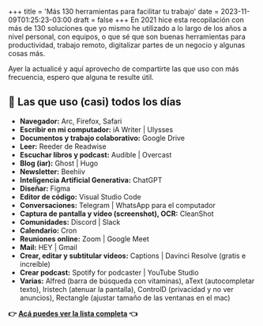 +++
title = 'Más 130 herramientas para facilitar tu trabajo'
date = 2023-11-09T01:25:23-03:00
draft = false
+++
En 2021 hice esta recopilación con más de 130 soluciones que yo mismo he utilizado a lo largo de los años a nivel personal, con equipos, o que sé que son buenas herramientas para productividad, trabajo remoto, digitalizar partes de un negocio y algunas cosas más.

Ayer la actualicé y aquí aprovecho de compartirte las que uso con más frecuencia, espero que alguna te resulte útil.

## 📂 Las que uso (casi) todos los días
- **Navegador:** Arc, Firefox, Safari
- **Escribir en mi computador:** iA Writer | Ulysses
- **Documentos y trabajo colaborativo:** Google Drive
- **Leer:** Reeder de Readwise
- **Escuchar libros y podcast:** Audible | Overcast
- **Blog (iar):** Ghost | Hugo
- **Newsletter:** Beehiiv
- **Inteligencia Artificial Generativa:** ChatGPT
- **Diseñar:** Figma
- **Editor de código:** Visual Studio Code
- **Conversaciones:** Telegram | WhatsApp para el computador
- **Captura de pantalla y video (screenshot), OCR:**  CleanShot
- **Comunidades:** Discord | Slack
- **Calendario:** Cron
- **Reuniones online:** Zoom | Google Meet
- **Mail:** HEY | Gmail
- **Crear, editar y subtitular videos:** Captions | Davinci Resolve (gratis e increíble)
- **Crear podcast:** Spotify for podcaster | YouTube Studio
- **Varias:** Alfred (barra de búsqueda con vitaminas), aText (autocompletar texto), Iristech (atenuar la pantalla), ControlD (privacidad y no ver anuncios), Rectangle (ajustar tamaño de las ventanas en el mac)


**👉 [Acá puedes ver la lista completa](https://fragmentos.co/130-herramientas-productividad-trabajo-remoto/) 👈**